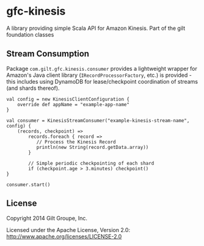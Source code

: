 gfc-kinesis
===========

A library providing simple Scala API for Amazon Kinesis. Part of the gilt foundation classes

## Stream Consumption

Package `com.gilt.gfc.kinesis.consumer` provides a lightweight wrapper for Amazon's Java client library (`IRecordProcessorFactory`, etc.) is provided - this includes using DynamoDB for lease/checkpoint coordination of streams (and shards thereof).

    val config = new KinesisClientConfiguration {
        override def appName = "example-app-name"
    }

    val consumer = KinesisStreamConsumer("example-kinesis-stream-name", config) { 
        (records, checkpoint) =>
            records.foreach { record =>
               // Process the Kinesis Record
               println(new String(record.getData.array))
            }

            // Simple periodic checkpointing of each shard
            if (checkpoint.age > 3.minutes) checkpoint()
    }

    consumer.start()


## License
Copyright 2014 Gilt Groupe, Inc.

Licensed under the Apache License, Version 2.0: http://www.apache.org/licenses/LICENSE-2.0
